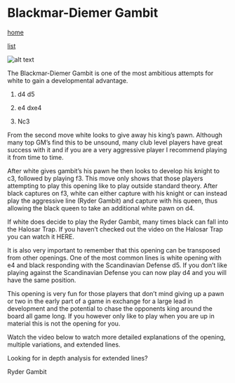 # Blackmar-Diemer Gambit

[home](/zaliczeniowe1awww/)

[list](/zaliczeniowe1awww/list)

![alt text](https://www.thechesswebsite.com/wp-content/uploads/2012/07/blackmar_big.jpg "Blackmar-Diemer Gambit")


The Blackmar-Diemer Gambit is one of the most ambitious attempts for white to gain a developmental advantage.

1. d4 d5

2. e4 dxe4

3. Nc3

From the second move white looks to give away his king’s pawn. Although many top GM’s find this to be unsound, many club level players have great success with it and if you are a very aggressive player I recommend playing it from time to time.

After white gives gambit’s his pawn he then looks to develop his knight to c3, followed by playing f3. This move only shows that those players attempting to play this opening like to play outside standard theory. After black captures on f3, white can either capture with his knight or can instead play the aggressive line (Ryder Gambit) and capture with his queen, thus allowing the black queen to take an additional white pawn on d4.

If white does decide to play the Ryder Gambit, many times black can fall into the Halosar Trap. If you haven’t checked out the video on the Halosar Trap you can watch it HERE.

It is also very important to remember that this opening can be transposed from other openings. One of the most common lines is white opening with e4 and black responding with the Scandinavian Defense d5. If you don’t like playing against the Scandinavian Defense you can now play d4 and you will have the same position.

This opening is very fun for those players that don’t mind giving up a pawn or two in the early part of a game in exchange for a large lead in development and the potential to chase the opponents king around the board all game long. If you however only like to play when you are up in material this is not the opening for you.

Watch the video below to watch more detailed explanations of the opening, multiple variations, and extended lines.









Looking for in depth analysis for extended lines?

















Ryder Gambit


